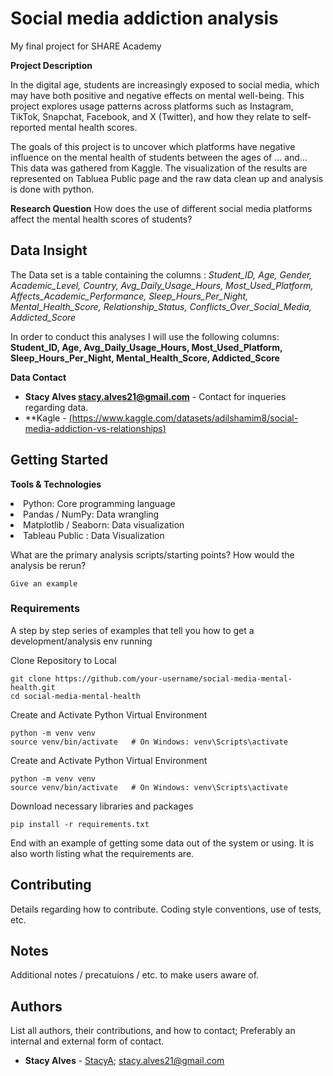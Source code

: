 # Social media addiction analysis
My final project for SHARE Academy  

__Project Description__

In the digital age, students are increasingly exposed to social media, which may have both positive and negative effects on mental well-being. This project explores usage patterns across platforms such as Instagram, TikTok, Snapchat, Facebook, and X (Twitter), and how they relate to self-reported mental health scores.

The goals of this project is to uncover which platforms have negative influence on the mental health of students between the ages of ... and... This data was gathered from Kaggle. The visualization of the results are represented on Tabluea Public page and the raw data clean up and analysis is done with python.

__Research Question__
How does the use of different social media platforms affect the mental health scores of students?

## Data Insight

The Data set is a table containing the columns :
*Student_ID,
Age,
Gender,
Academic_Level,
Country,
Avg_Daily_Usage_Hours,
Most_Used_Platform,
Affects_Academic_Performance,
Sleep_Hours_Per_Night,
Mental_Health_Score,
Relationship_Status,
Conflicts_Over_Social_Media,
Addicted_Score*

In order to conduct this analyses I will use the following columns:
**Student_ID, 
Age,
Avg_Daily_Usage_Hours,
Most_Used_Platform,
Sleep_Hours_Per_Night,
Mental_Health_Score,
Addicted_Score**


__Data Contact__


* **Stacy Alves <stacy.alves21@gmail.com>** - Contact for inqueries regarding data.
* **Kagle -  [(https://www.kaggle.com/datasets/adilshamim8/social-media-addiction-vs-relationships)](url)


## Getting Started

__Tools & Technologies__

<li> Python: Core programming language

<li> Pandas / NumPy: Data wrangling

<li> Matplotlib / Seaborn: Data visualization

<li> Tableau Public : Data Visualization </li>


What are the primary analysis scripts/starting points? How would the analysis be rerun?

```
Give an example
```

### Requirements

A step by step series of examples that tell you how to get a development/analysis env running

Clone Repository to Local 

```
git clone https://github.com/your-username/social-media-mental-health.git
cd social-media-mental-health
```

Create and Activate Python Virtual Environment 

```
python -m venv venv
source venv/bin/activate   # On Windows: venv\Scripts\activate

```

Create and Activate Python Virtual Environment 

```
python -m venv venv
source venv/bin/activate   # On Windows: venv\Scripts\activate

```

Download necessary libraries and packages

```
pip install -r requirements.txt
````


End with an example of getting some data out of the system or using. It is also worth listing what the requirements are.

## Contributing

Details regarding how to contribute. Coding style conventions, use of tests, etc.

## Notes

Additional notes / precatuions / etc. to make users aware of.

## Authors

List all authors, their contributions, and how to contact; Preferably an internal and external form of contact.

* **Stacy Alves** - [StacyA](https://github.com/stacyA21); stacy.alves21@gmail.com


